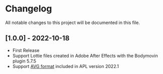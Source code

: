 # Changelog
All notable changes to this project will be documented in this file.

## [1.0.0] - 2022-10-18
- First Release
- Support Lottie files created in Adobe After Effects with the Bodymovin plugin 5.7.5
- Support [AVG format](https://developer.amazon.com/en-US/docs/alexa/alexa-presentation-language/apl-avg-format.html) included in APL version 2022.1